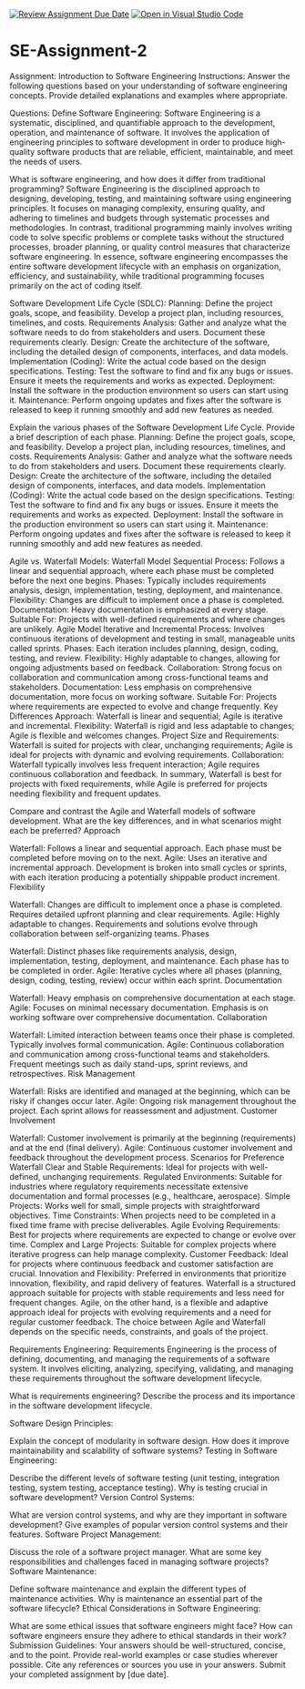 [![Review Assignment Due Date](https://classroom.github.com/assets/deadline-readme-button-24ddc0f5d75046c5622901739e7c5dd533143b0c8e959d652212380cedb1ea36.svg)](https://classroom.github.com/a/-ucQIGTc)
[![Open in Visual Studio Code](https://classroom.github.com/assets/open-in-vscode-718a45dd9cf7e7f842a935f5ebbe5719a5e09af4491e668f4dbf3b35d5cca122.svg)](https://classroom.github.com/online_ide?assignment_repo_id=15258113&assignment_repo_type=AssignmentRepo)
# SE-Assignment-2
Assignment: Introduction to Software Engineering
Instructions:
Answer the following questions based on your understanding of software engineering concepts. Provide detailed explanations and examples where appropriate.

Questions:
Define Software Engineering:
Software Engineering is a systematic, disciplined, and quantifiable approach to the development, operation, and maintenance of software. It involves the application of engineering principles to software development in order to produce high-quality software products that are reliable, efficient, maintainable, and meet the needs of users.

What is software engineering, and how does it differ from traditional programming?
Software Engineering is the disciplined approach to designing, developing, testing, and maintaining software using engineering principles. It focuses on managing complexity, ensuring quality, and adhering to timelines and budgets through systematic processes and methodologies. In contrast, traditional programming mainly involves writing code to solve specific problems or complete tasks without the structured processes, broader planning, or quality control measures that characterize software engineering. In essence, software engineering encompasses the entire software development lifecycle with an emphasis on organization, efficiency, and sustainability, while traditional programming focuses primarily on the act of coding itself.

Software Development Life Cycle (SDLC):
Planning: Define the project goals, scope, and feasibility. Develop a project plan, including resources, timelines, and costs.
Requirements Analysis: Gather and analyze what the software needs to do from stakeholders and users. Document these requirements clearly.
Design: Create the architecture of the software, including the detailed design of components, interfaces, and data models.
Implementation (Coding): Write the actual code based on the design specifications.
Testing: Test the software to find and fix any bugs or issues. Ensure it meets the requirements and works as expected.
Deployment: Install the software in the production environment so users can start using it.
Maintenance: Perform ongoing updates and fixes after the software is released to keep it running smoothly and add new features as needed.

Explain the various phases of the Software Development Life Cycle. Provide a brief description of each phase.
Planning: Define the project goals, scope, and feasibility. Develop a project plan, including resources, timelines, and costs.
Requirements Analysis: Gather and analyze what the software needs to do from stakeholders and users. Document these requirements clearly.
Design: Create the architecture of the software, including the detailed design of components, interfaces, and data models.
Implementation (Coding): Write the actual code based on the design specifications.
Testing: Test the software to find and fix any bugs or issues. Ensure it meets the requirements and works as expected.
Deployment: Install the software in the production environment so users can start using it.
Maintenance: Perform ongoing updates and fixes after the software is released to keep it running smoothly and add new features as needed.

Agile vs. Waterfall Models:
Waterfall Model
Sequential Process: Follows a linear and sequential approach, where each phase must be completed before the next one begins.
Phases: Typically includes requirements analysis, design, implementation, testing, deployment, and maintenance.
Flexibility: Changes are difficult to implement once a phase is completed.
Documentation: Heavy documentation is emphasized at every stage.
Suitable For: Projects with well-defined requirements and where changes are unlikely.
Agile Model
Iterative and Incremental Process: Involves continuous iterations of development and testing in small, manageable units called sprints.
Phases: Each iteration includes planning, design, coding, testing, and review.
Flexibility: Highly adaptable to changes, allowing for ongoing adjustments based on feedback.
Collaboration: Strong focus on collaboration and communication among cross-functional teams and stakeholders.
Documentation: Less emphasis on comprehensive documentation, more focus on working software.
Suitable For: Projects where requirements are expected to evolve and change frequently.
Key Differences
Approach: Waterfall is linear and sequential; Agile is iterative and incremental.
Flexibility: Waterfall is rigid and less adaptable to changes; Agile is flexible and welcomes changes.
Project Size and Requirements: Waterfall is suited for projects with clear, unchanging requirements; Agile is ideal for projects with dynamic and evolving requirements.
Collaboration: Waterfall typically involves less frequent interaction; Agile requires continuous collaboration and feedback.
In summary, Waterfall is best for projects with fixed requirements, while Agile is preferred for projects needing flexibility and frequent updates.

Compare and contrast the Agile and Waterfall models of software development. What are the key differences, and in what scenarios might each be preferred?
Approach

Waterfall: Follows a linear and sequential approach. Each phase must be completed before moving on to the next.
Agile: Uses an iterative and incremental approach. Development is broken into small cycles or sprints, with each iteration producing a potentially shippable product increment.
Flexibility

Waterfall: Changes are difficult to implement once a phase is completed. Requires detailed upfront planning and clear requirements.
Agile: Highly adaptable to changes. Requirements and solutions evolve through collaboration between self-organizing teams.
Phases

Waterfall: Distinct phases like requirements analysis, design, implementation, testing, deployment, and maintenance. Each phase has to be completed in order.
Agile: Iterative cycles where all phases (planning, design, coding, testing, review) occur within each sprint.
Documentation

Waterfall: Heavy emphasis on comprehensive documentation at each stage.
Agile: Focuses on minimal necessary documentation. Emphasis is on working software over comprehensive documentation.
Collaboration

Waterfall: Limited interaction between teams once their phase is completed. Typically involves formal communication.
Agile: Continuous collaboration and communication among cross-functional teams and stakeholders. Frequent meetings such as daily stand-ups, sprint reviews, and retrospectives.
Risk Management

Waterfall: Risks are identified and managed at the beginning, which can be risky if changes occur later.
Agile: Ongoing risk management throughout the project. Each sprint allows for reassessment and adjustment.
Customer Involvement

Waterfall: Customer involvement is primarily at the beginning (requirements) and at the end (final delivery).
Agile: Continuous customer involvement and feedback throughout the development process.
Scenarios for Preference
Waterfall
Clear and Stable Requirements: Ideal for projects with well-defined, unchanging requirements.
Regulated Environments: Suitable for industries where regulatory requirements necessitate extensive documentation and formal processes (e.g., healthcare, aerospace).
Simple Projects: Works well for small, simple projects with straightforward objectives.
Time Constraints: When projects need to be completed in a fixed time frame with precise deliverables.
Agile
Evolving Requirements: Best for projects where requirements are expected to change or evolve over time.
Complex and Large Projects: Suitable for complex projects where iterative progress can help manage complexity.
Customer Feedback: Ideal for projects where continuous feedback and customer satisfaction are crucial.
Innovation and Flexibility: Preferred in environments that prioritize innovation, flexibility, and rapid delivery of features.
Waterfall is a structured approach suitable for projects with stable requirements and less need for frequent changes. Agile, on the other hand, is a flexible and adaptive approach ideal for projects with evolving requirements and a need for regular customer feedback. The choice between Agile and Waterfall depends on the specific needs, constraints, and goals of the project.

Requirements Engineering:
Requirements Engineering is the process of defining, documenting, and managing the requirements of a software system. It involves eliciting, analyzing, specifying, validating, and managing these requirements throughout the software development lifecycle.

What is requirements engineering? Describe the process and its importance in the software development lifecycle.

Software Design Principles:

Explain the concept of modularity in software design. How does it improve maintainability and scalability of software systems?
Testing in Software Engineering:

Describe the different levels of software testing (unit testing, integration testing, system testing, acceptance testing). Why is testing crucial in software development?
Version Control Systems:

What are version control systems, and why are they important in software development? Give examples of popular version control systems and their features.
Software Project Management:

Discuss the role of a software project manager. What are some key responsibilities and challenges faced in managing software projects?
Software Maintenance:

Define software maintenance and explain the different types of maintenance activities. Why is maintenance an essential part of the software lifecycle?
Ethical Considerations in Software Engineering:

What are some ethical issues that software engineers might face? How can software engineers ensure they adhere to ethical standards in their work?
Submission Guidelines:
Your answers should be well-structured, concise, and to the point.
Provide real-world examples or case studies wherever possible.
Cite any references or sources you use in your answers.
Submit your completed assignment by [due date].
